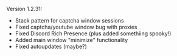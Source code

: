 Version 1.2.31:

- Stack pattern for captcha window sessions
- Fixed captcha/youtube window bug with proxies
- Fixed Discord Rich Presence (plus added somethiing spooky!)
- Added main window "minimize" functionality
- Fixed autoupdates (maybe?)